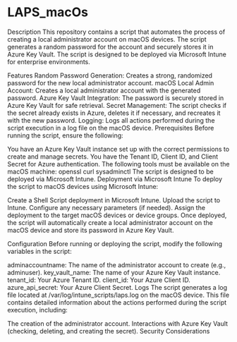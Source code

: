 # LAPS_macOs
Description
This repository contains a script that automates the process of creating a local administrator account on macOS devices. The script generates a random password for the account and securely stores it in Azure Key Vault. The script is designed to be deployed via Microsoft Intune for enterprise environments.

Features
Random Password Generation: Creates a strong, randomized password for the new local administrator account.
macOS Local Admin Account: Creates a local administrator account with the generated password.
Azure Key Vault Integration: The password is securely stored in Azure Key Vault for safe retrieval.
Secret Management: The script checks if the secret already exists in Azure, deletes it if necessary, and recreates it with the new password.
Logging: Logs all actions performed during the script execution in a log file on the macOS device.
Prerequisites
Before running the script, ensure the following:

You have an Azure Key Vault instance set up with the correct permissions to create and manage secrets.
You have the Tenant ID, Client ID, and Client Secret for Azure authentication.
The following tools must be available on the macOS machine:
openssl
curl
sysadminctl
The script is designed to be deployed via Microsoft Intune.
Deployment via Microsoft Intune
To deploy the script to macOS devices using Microsoft Intune:

Create a Shell Script deployment in Microsoft Intune.
Upload the script to Intune.
Configure any necessary parameters (if needed).
Assign the deployment to the target macOS devices or device groups.
Once deployed, the script will automatically create a local administrator account on the macOS device and store its password in Azure Key Vault.

Configuration
Before running or deploying the script, modify the following variables in the script:

adminaccountname: The name of the administrator account to create (e.g., adminuser).
key_vault_name: The name of your Azure Key Vault instance.
tenant_id: Your Azure Tenant ID.
client_id: Your Azure Client ID.
azure_api_secret: Your Azure Client Secret.
Logs
The script generates a log file located at /var/log/intune_scripts/laps.log on the macOS device. This file contains detailed information about the actions performed during the script execution, including:

The creation of the administrator account.
Interactions with Azure Key Vault (checking, deleting, and creating the secret).
Security Considerations
